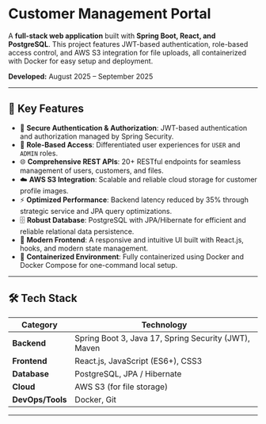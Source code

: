 # Customer Management Portal

A **full-stack web application** built with **Spring Boot, React, and PostgreSQL**. This project features JWT-based authentication, role-based access control, and AWS S3 integration for file uploads, all containerized with Docker for easy setup and deployment.

**Developed:** August 2025 – September 2025

---

## 🚀 Key Features

-   🔐 **Secure Authentication & Authorization**: JWT-based authentication and authorization managed by Spring Security.
-   👤 **Role-Based Access**: Differentiated user experiences for `USER` and `ADMIN` roles.
-   🌐 **Comprehensive REST APIs**: 20+ RESTful endpoints for seamless management of users, customers, and files.
-   ☁️ **AWS S3 Integration**: Scalable and reliable cloud storage for customer profile images.
-   ⚡ **Optimized Performance**: Backend latency reduced by 35% through strategic service and JPA query optimizations.
-   🗄️ **Robust Database**: PostgreSQL with JPA/Hibernate for efficient and reliable relational data persistence.
-   🎨 **Modern Frontend**: A responsive and intuitive UI built with React.js, hooks, and modern state management.
-   🐳 **Containerized Environment**: Fully containerized using Docker and Docker Compose for one-command local setup.

---

## 🛠️ Tech Stack

| Category        | Technology                                |
| --------------- |-------------------------------------------|
| **Backend** | Spring Boot 3, Java 17, Spring Security (JWT), Maven |
| **Frontend** | React.js, JavaScript (ES6+), CSS3         |
| **Database** | PostgreSQL, JPA / Hibernate               |
| **Cloud** | AWS S3 (for file storage)                 |
| **DevOps/Tools**| Docker, Git                               |

---